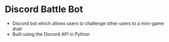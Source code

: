 # Discord Battle Bot
* Discord bot which allows users to challenge other users to a mini-game duel
* Built using the Discord API in Python